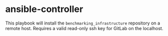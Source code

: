 # ansible-controller

This playbook will install the `benchmarking_infrastructure` repository on
a remote host. Requires a valid read-only ssh key for GitLab on the localhost.
